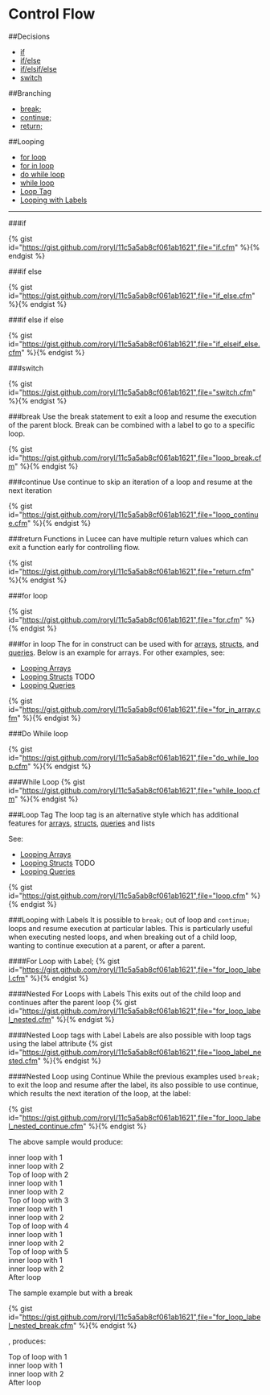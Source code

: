 # Control Flow

##Decisions

* [if](#if)
* [if/else](#if-else)
* [if/elsif/else](#if-else-if-else)
* [switch](#switch)

##Branching

* [break;](#break)
* [continue;](#continue)
* [return;](#return)

##Looping
* [for loop](#for-loop)
* [for in loop](#for-in-loop)
* [do while loop](#do-while-loop)
* [while loop](#while-loop)
* [Loop Tag](#loop-tag)
* [Looping with Labels](#looping-with-labels)

---

###if

{% gist id="https://gist.github.com/roryl/11c5a5ab8cf061ab1621",file="if.cfm" %}{% endgist %}

###if else

{% gist id="https://gist.github.com/roryl/11c5a5ab8cf061ab1621",file="if_else.cfm" %}{% endgist %}

###if else if else

{% gist id="https://gist.github.com/roryl/11c5a5ab8cf061ab1621",file="if_elseif_else.cfm" %}{% endgist %}

###switch

{% gist id="https://gist.github.com/roryl/11c5a5ab8cf061ab1621",file="switch.cfm" %}{% endgist %}

###break
Use the break statement to exit a loop and resume the execution of the parent block. Break can be combined with a label to go to a specific loop.

{% gist id="https://gist.github.com/roryl/11c5a5ab8cf061ab1621",file="loop_break.cfm" %}{% endgist %}

###continue
Use continue to skip an iteration of a loop and resume at the next iteration

{% gist id="https://gist.github.com/roryl/11c5a5ab8cf061ab1621",file="loop_continue.cfm" %}{% endgist %}

###return
Functions in Lucee can have multiple return values which can exit a function early for controlling flow.

{% gist id="https://gist.github.com/roryl/11c5a5ab8cf061ab1621",file="return.cfm" %}{% endgist %}

###for loop

{% gist id="https://gist.github.com/roryl/11c5a5ab8cf061ab1621",file="for.cfm" %}{% endgist %}

###for in loop
The for in construct can be used with for [arrays](https://rorylaitila.gitbooks.io/lucee/content/arrays.html), [structs](https://rorylaitila.gitbooks.io/lucee/content/structs.html), and [queries](https://rorylaitila.gitbooks.io/lucee/content/queries.html). Below is an example for arrays. For other examples, see:

* [Looping Arrays](https://rorylaitila.gitbooks.io/lucee/content/arrays.html#looping-arrays)
* [Looping Structs](https://rorylaitila.gitbooks.io/lucee/content/structs.html#looping-structs) TODO
* [Looping Queries](https://rorylaitila.gitbooks.io/lucee/content/queries.html#loop)

{% gist id="https://gist.github.com/roryl/11c5a5ab8cf061ab1621",file="for_in_array.cfm" %}{% endgist %}

###Do While loop

{% gist id="https://gist.github.com/roryl/11c5a5ab8cf061ab1621",file="do_while_loop.cfm" %}{% endgist %}

###While Loop
{% gist id="https://gist.github.com/roryl/11c5a5ab8cf061ab1621",file="while_loop.cfm" %}{% endgist %}

###Loop Tag
The loop tag is an alternative style which has additional features for [arrays](https://rorylaitila.gitbooks.io/lucee/content/arrays.html), [structs](https://rorylaitila.gitbooks.io/lucee/content/structs.html), [queries](https://rorylaitila.gitbooks.io/lucee/content/queries.html) and lists

See:
* [Looping Arrays](https://rorylaitila.gitbooks.io/lucee/content/arrays.html#looping-arrays)
* [Looping Structs](https://rorylaitila.gitbooks.io/lucee/content/structs.html#looping-structs) TODO
* [Looping Queries](https://rorylaitila.gitbooks.io/lucee/content/queries.html#loop)

{% gist id="https://gist.github.com/roryl/11c5a5ab8cf061ab1621",file="loop.cfm" %}{% endgist %}

###Looping with Labels
It is possible to `break;` out of loop and `continue;` loops and resume execution at particular lables. This is particularly useful when executing nested loops, and when breaking out of a child loop, wanting to continue execution at a parent, or after a parent.

####For Loop with Label;
{% gist id="https://gist.github.com/roryl/11c5a5ab8cf061ab1621",file="for_loop_label.cfm" %}{% endgist %}

####Nested For Loops with Labels
This exits out of the child loop and continues after the parent loop
{% gist id="https://gist.github.com/roryl/11c5a5ab8cf061ab1621",file="for_loop_label_nested.cfm" %}{% endgist %}

####Nested Loop tags with Label
Labels are also possible with loop tags using the label attribute
{% gist id="https://gist.github.com/roryl/11c5a5ab8cf061ab1621",file="loop_label_nested.cfm" %}{% endgist %}

####Nested Loop using Continue
While the previous examples used `break;` to exit the loop and resume after the label, its also possible to use continue, which results the next iteration of the loop, at the label:

{% gist id="https://gist.github.com/roryl/11c5a5ab8cf061ab1621",file="for_loop_label_nested_continue.cfm" %}{% endgist %}

The above sample would produce: 

inner loop with 1 <br>
inner loop with 2 <br>
Top of loop with 2 <br>
inner loop with 1<br>
inner loop with 2<br>
Top of loop with 3<br>
inner loop with 1<br>
inner loop with 2<br>
Top of loop with 4<br>
inner loop with 1<br>
inner loop with 2<br>
Top of loop with 5<br>
inner loop with 1<br>
inner loop with 2<br>
After loop<br>

The sample example but with a break

{% gist id="https://gist.github.com/roryl/11c5a5ab8cf061ab1621",file="for_loop_label_nested_break.cfm" %}{% endgist %}

, produces:

Top of loop with 1<br>
inner loop with 1<br>
inner loop with 2<br>
After loop<br>
